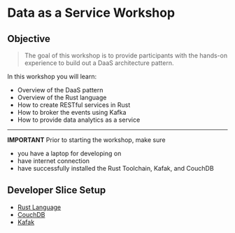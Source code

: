 # Data as a Service Workshop

## Objective
> The goal of this workshop is to provide participants with the hands-on experience to build out a DaaS architecture pattern.

In this workshop you will learn: 
+ Overview of the DaaS pattern
+ Overview of the Rust language
+ How to create RESTful services in Rust
+ How to broker the events using Kafka
+ How to provide data analytics as a service

---

**IMPORTANT**
Prior to starting the workshop, make sure 

+ you have a laptop for developing on
+ have internet connection
+ have successfully installed the Rust Toolchain, Kafak, and CouchDB

## Developer Slice Setup
- [Rust Language](../docs/reference-rust.md)
- [CouchDB](../docs/reference-couchdb.md)
- [Kafak](../docs/reference-kafka.md)